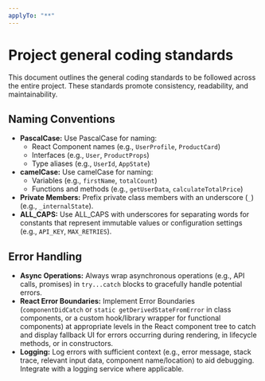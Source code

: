 ```yaml
---
applyTo: "**"
---
```

# Project general coding standards

This document outlines the general coding standards to be followed across the entire project. These standards promote consistency, readability, and maintainability.

## Naming Conventions
- **PascalCase:** Use PascalCase for naming:
    - React Component names (e.g., `UserProfile`, `ProductCard`)
    - Interfaces (e.g., `User`, `ProductProps`)
    - Type aliases (e.g., `UserId`, `AppState`)
- **camelCase:** Use camelCase for naming:
    - Variables (e.g., `firstName`, `totalCount`)
    - Functions and methods (e.g., `getUserData`, `calculateTotalPrice`)
- **Private Members:** Prefix private class members with an underscore (`_`) (e.g., `_internalState`).
- **ALL_CAPS:** Use ALL_CAPS with underscores for separating words for constants that represent immutable values or configuration settings (e.g., `API_KEY`, `MAX_RETRIES`).

## Error Handling
- **Async Operations:** Always wrap asynchronous operations (e.g., API calls, promises) in `try...catch` blocks to gracefully handle potential errors.
- **React Error Boundaries:** Implement Error Boundaries (`componentDidCatch` or `static getDerivedStateFromError` in class components, or a custom hook/library wrapper for functional components) at appropriate levels in the React component tree to catch and display fallback UI for errors occurring during rendering, in lifecycle methods, or in constructors.
- **Logging:** Log errors with sufficient context (e.g., error message, stack trace, relevant input data, component name/location) to aid debugging. Integrate with a logging service where applicable.